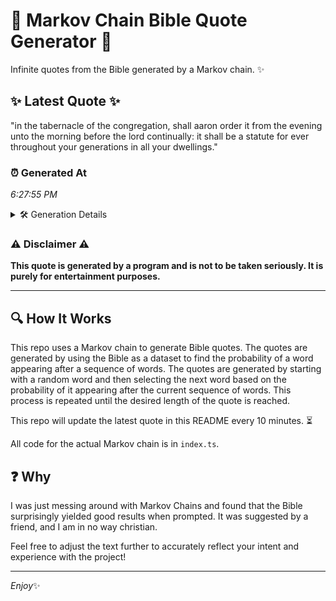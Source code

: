 # 📖 Markov Chain Bible Quote Generator 📖

Infinite quotes from the Bible generated by a Markov chain. ✨

## ✨ Latest Quote ✨
"in the tabernacle of the congregation, shall aaron order it from the evening unto the morning before the lord continually: it shall be a statute for ever throughout your generations in all your dwellings."

### ⏰ Generated At
*6:27:55 PM*

<details>
    <summary>🛠️ Generation Details</summary>
    <p>
        <strong>🌱 Seed:</strong> in<br>
        <strong>🔄 Iterations:</strong> 33<br>
        <strong>📜 Context History:</strong><br>[ in ]: the<br>[ in, the ]: tabernacle<br>[ in, the, tabernacle ]: of<br>[ in, the, tabernacle, of ]: the<br>[ in, the, tabernacle, of, the ]: congregation,<br>[ in, the, tabernacle, of, the, congregation, ]: shall<br>[ the, tabernacle, of, the, congregation,, shall ]: aaron<br>[ tabernacle, of, the, congregation,, shall, aaron ]: order<br>[ of, the, congregation,, shall, aaron, order ]: it<br>[ the, congregation,, shall, aaron, order, it ]: from<br>[ congregation,, shall, aaron, order, it, from ]: the<br>[ shall, aaron, order, it, from, the ]: evening<br>[ aaron, order, it, from, the, evening ]: unto<br>[ order, it, from, the, evening, unto ]: the<br>[ it, from, the, evening, unto, the ]: morning<br>[ from, the, evening, unto, the, morning ]: before<br>[ the, evening, unto, the, morning, before ]: the<br>[ evening, unto, the, morning, before, the ]: lord<br>[ unto, the, morning, before, the, lord ]: continually:<br>[ the, morning, before, the, lord, continually: ]: it<br>[ morning, before, the, lord, continually:, it ]: shall<br>[ before, the, lord, continually:, it, shall ]: be<br>[ the, lord, continually:, it, shall, be ]: a<br>[ lord, continually:, it, shall, be, a ]: statute<br>[ continually:, it, shall, be, a, statute ]: for<br>[ it, shall, be, a, statute, for ]: ever<br>[ shall, be, a, statute, for, ever ]: throughout<br>[ be, a, statute, for, ever, throughout ]: your<br>[ a, statute, for, ever, throughout, your ]: generations<br>[ statute, for, ever, throughout, your, generations ]: in<br>[ for, ever, throughout, your, generations, in ]: all<br>[ ever, throughout, your, generations, in, all ]: your<br>[ throughout, your, generations, in, all, your ]: dwellings.<br>
    </p>
</details>

### ⚠️ Disclaimer ⚠️
**This quote is generated by a program and is not to be taken seriously. It is purely for entertainment purposes.**

---

## 🔍 How It Works

This repo uses a Markov chain to generate Bible quotes. The quotes are generated by using the Bible as a dataset to find the probability of a word appearing after a sequence of words. The quotes are generated by starting with a random word and then selecting the next word based on the probability of it appearing after the current sequence of words. This process is repeated until the desired length of the quote is reached.

This repo will update the latest quote in this README every 10 minutes. ⏳

All code for the actual Markov chain is in `index.ts`.

## ❓ Why

I was just messing around with Markov Chains and found that the Bible surprisingly yielded good results when prompted. 
It was suggested by a friend, and I am in no way christian.

Feel free to adjust the text further to accurately reflect your intent and experience with the project!

---

*Enjoy*✨
